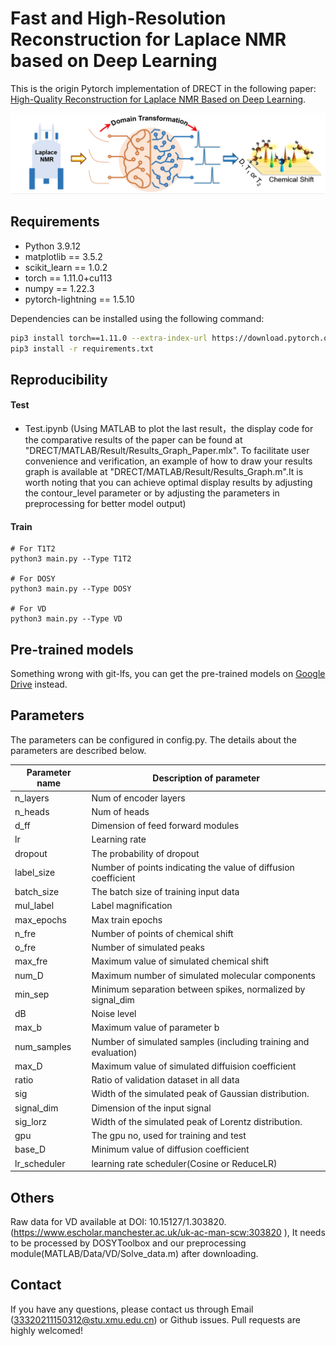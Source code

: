 # Fast and High-Resolution Reconstruction for Laplace NMR based on Deep Learning
This is the origin Pytorch implementation of DRECT in the following paper: [High-Quality Reconstruction for Laplace NMR Based on Deep Learning](https://pubs.acs.org/doi/10.1021/acs.analchem.3c00537). 

![image-20221019130652846](https://raw.githubusercontent.com/WryBin/Images/main/image-20221019130652846.png)

## Requirements

- Python 3.9.12
- matplotlib == 3.5.2
- scikit_learn == 1.0.2
- torch == 1.11.0+cu113
- numpy == 1.22.3
- pytorch-lightning == 1.5.10

Dependencies can be installed using the following command:
```bash
pip3 install torch==1.11.0 --extra-index-url https://download.pytorch.org/whl/cu113
pip3 install -r requirements.txt
```

## Reproducibility

#### Test

- Test.ipynb 
(Using MATLAB to plot the last result，the display code for the comparative results of the paper can be found at "DRECT/MATLAB/Result/Results_Graph_Paper.mlx". To facilitate user convenience and verification, an example of how to draw your results graph is available at "DRECT/MATLAB/Result/Results_Graph.m".It is worth noting that you can achieve optimal display results by adjusting the contour_level parameter or by adjusting the parameters in preprocessing for better model output)

#### Train

```shell
# For T1T2
python3 main.py --Type T1T2

# For DOSY
python3 main.py --Type DOSY

# For VD
python3 main.py --Type VD
```

## Pre-trained models
Something wrong with git-lfs, you can get the pre-trained models on [Google Drive](https://drive.google.com/drive/folders/1B-OZLdKW9k4eDrqzUU9UySQUqVvSripd) instead.

## Parameters
The parameters can be configured in config.py. The details about the parameters are described below.

| Parameter name | Description of parameter |
| --- | --- |
| n_layers | Num of encoder layers |
| n_heads | Num of heads                                 |
| d_ff  | Dimension of feed forward modules                            |
| lr    | Learning rate |
| dropout | The probability of dropout |
| label_size | Number of points indicating the value of diffusion coefficient |
| batch_size | The batch size of training input data |
| mul_label | Label magnification |
| max_epochs | Max train epochs                                             |
| n_fre | Number of points of chemical shift |
| o_fre | Number of simulated peaks |
| max_fre | Maximum value of simulated chemical shift |
| num_D | Maximum number of simulated molecular components |
| min_sep | Minimum separation between spikes, normalized by signal_dim |
| dB | Noise level |
| max_b | Maximum value of parameter b                                 |
| num_samples | Number of simulated samples (including training and evaluation) |
| max_D | Maximum value of simulated diffuision coefficient            |
| ratio | Ratio of validation dataset in all data                      |
| sig | Width of the simulated peak of  Gaussian distribution. |
| signal_dim | Dimension of the input signal                                |
| sig_lorz | Width of the simulated peak of  Lorentz distribution. |
| gpu | The gpu no, used for training and test |
| base_D | Minimum value of diffusion coefficient                       |
| lr_scheduler | learning rate scheduler(Cosine or ReduceLR) |

## Others
Raw data for VD available at DOI: 10.15127/1.303820.(https://www.escholar.manchester.ac.uk/uk-ac-man-scw:303820
), It needs to be processed by DOSYToolbox and our preprocessing module(MATLAB/Data/VD/Solve_data.m) after downloading.

## Contact
If you have any questions, please contact us through Email (33320211150312@stu.xmu.edu.cn) or Github issues. Pull requests are highly welcomed!
